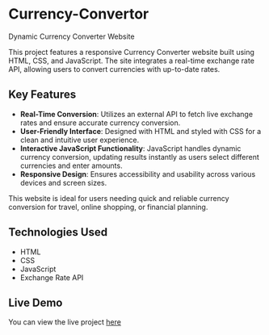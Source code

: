 # Currency-Convertor
Dynamic Currency Converter Website

This project features a responsive Currency Converter website built using HTML, CSS, and JavaScript. The site integrates a real-time exchange rate API, allowing users to convert currencies with up-to-date rates.

## Key Features

- **Real-Time Conversion**: Utilizes an external API to fetch live exchange rates and ensure accurate currency conversion.
- **User-Friendly Interface**: Designed with HTML and styled with CSS for a clean and intuitive user experience.
- **Interactive JavaScript Functionality**: JavaScript handles dynamic currency conversion, updating results instantly as users select different currencies and enter amounts.
- **Responsive Design**: Ensures accessibility and usability across various devices and screen sizes.

This website is ideal for users needing quick and reliable currency conversion for travel, online shopping, or financial planning.
 
## Technologies Used

- HTML
- CSS
- JavaScript
- Exchange Rate API

## Live Demo

You can view the live project [here](file:///D:/VS%20Code/Currency%20Convertor/index.html)
